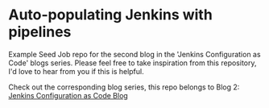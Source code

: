 # Auto-populating Jenkins with pipelines
Example Seed Job repo for the second blog in the 'Jenkins Configuration as Code' blogs series. Please feel free to take inspiration from this repository, I'd love to hear from you if this is helpful.

Check out the corresponding blog series, this repo belongs to Blog 2: [Jenkins Configuration as Code Blog](https://github.com/m-goos/jenkins-configuration-as-code-blog)

